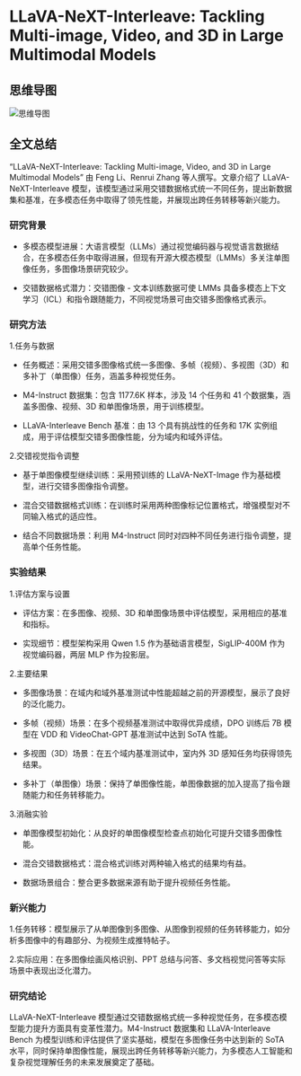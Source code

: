 # LLaVA-NeXT-Interleave: Tackling Multi-image, Video, and 3D in Large Multimodal Models

## 思维导图
![思维导图](LLaVA-NeXT-Interleave-Tackling-Multi-image-Video-and-3D-in-Large-Multimodal-Models.jpg)

## 全文总结

“LLaVA-NeXT-Interleave: Tackling Multi-image, Video, and 3D in Large Multimodal Models” 由 Feng Li、Renrui Zhang 等人撰写。文章介绍了 LLaVA-NeXT-Interleave 模型，该模型通过采用交错数据格式统一不同任务，提出新数据集和基准，在多模态任务中取得了领先性能，并展现出跨任务转移等新兴能力。

### 研究背景

- 多模态模型进展：大语言模型（LLMs）通过视觉编码器与视觉语言数据结合，在多模态任务中取得进展，但现有开源大模态模型（LMMs）多关注单图像任务，多图像场景研究较少。

- 交错数据格式潜力：交错图像 - 文本训练数据可使 LMMs 具备多模态上下文学习（ICL）和指令跟随能力，不同视觉场景可由交错多图像格式表示。
  
### 研究方法

1.任务与数据

  - 任务概述：采用交错多图像格式统一多图像、多帧（视频）、多视图（3D）和多补丁（单图像）任务，涵盖多种视觉任务。

  - M4-Instruct 数据集：包含 1177.6K 样本，涉及 14 个任务和 41 个数据集，涵盖多图像、视频、3D 和单图像场景，用于训练模型。

  - LLaVA-Interleave Bench 基准：由 13 个具有挑战性的任务和 17K 实例组成，用于评估模型交错多图像性能，分为域内和域外评估。

2.交错视觉指令调整

  - 基于单图像模型继续训练：采用预训练的 LLaVA-NeXT-Image 作为基础模型，进行交错多图像指令调整。

  - 混合交错数据格式训练：在训练时采用两种图像标记位置格式，增强模型对不同输入格式的适应性。

  - 结合不同数据场景：利用 M4-Instruct 同时对四种不同任务进行指令调整，提高单个任务性能。

### 实验结果

1.评估方案与设置

  - 评估方案：在多图像、视频、3D 和单图像场景中评估模型，采用相应的基准和指标。

  - 实现细节：模型架构采用 Qwen 1.5 作为基础语言模型，SigLIP-400M 作为视觉编码器，两层 MLP 作为投影层。

2.主要结果

  - 多图像场景：在域内和域外基准测试中性能超越之前的开源模型，展示了良好的泛化能力。

  - 多帧（视频）场景：在多个视频基准测试中取得优异成绩，DPO 训练后 7B 模型在 VDD 和 VideoChat-GPT 基准测试中达到 SoTA 性能。

  - 多视图（3D）场景：在五个域内基准测试中，室内外 3D 感知任务均获得领先结果。

  - 多补丁（单图像）场景：保持了单图像性能，单图像数据的加入提高了指令跟随能力和任务转移能力。

3.消融实验

  - 单图像模型初始化：从良好的单图像模型检查点初始化可提升交错多图像性能。

  - 混合交错数据格式：混合格式训练对两种输入格式的结果均有益。

  - 数据场景组合：整合更多数据来源有助于提升视频任务性能。

### 新兴能力

1.任务转移：模型展示了从单图像到多图像、从图像到视频的任务转移能力，如分析多图像中的有趣部分、为视频生成推特帖子。

2.实际应用：在多图像绘画风格识别、PPT 总结与问答、多文档视觉问答等实际场景中表现出泛化潜力。

### 研究结论

LLaVA-NeXT-Interleave 模型通过交错数据格式统一多种视觉任务，在多模态模型能力提升方面具有变革性潜力。M4-Instruct 数据集和 LLaVA-Interleave Bench 为模型训练和评估提供了坚实基础，模型在多图像任务中达到新的 SoTA 水平，同时保持单图像性能，展现出跨任务转移等新兴能力，为多模态人工智能和复杂视觉理解任务的未来发展奠定了基础。
